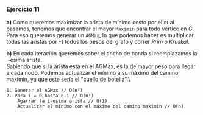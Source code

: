 ### Ejercicio 11

**a)** Como queremos maximizar la arista de mínimo costo por el cual pasamos, tenemos que encontrar el mayor `Maximin` para todo vértice en _G_. Para eso queremos generar un `AGMax`, lo que podemos hacer es multiplicar todas las aristas por _-1_ todos los pesos del grafo y correr _Prim o Kruskal_.

**b)** En cada iteración queremos saber el ancho de banda si reemplazamos la i-esima arista.\
Sabiendo que si la arista esta en el AGMax, es la de mayor peso para llegar a cada nodo. Podemos actualizar el mínimo a su máximo del camino maximin, ya que este sería el "cuello de botella".\

```
1. Generar el AGMax // O(n²)
2. Para i = 0 hasta n-1 // O(n²)
    Agarrar la i-esima arista // O(1)
    Actualizar el mínimo con el máximo del camino maximin // O(n)
```